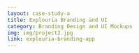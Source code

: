 ```yaml
---
layout: case-study-a
title: Explouria Branding and UI
category: Branding Design and UI Mockups
img: img/project2.jpg
link: explouria-branding-app
---
```

